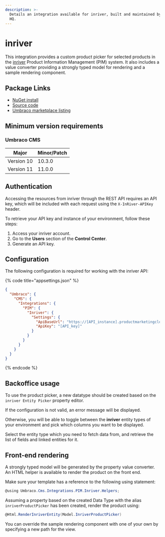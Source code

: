 ```yaml
---
description: >-
  Details an integration available for inriver, built and maintained by Umbraco
  HQ.
---
```


# inriver

This integration provides a custom product picker for selected products in the [inriver](https://www.inriver.com/) Product Information Management (PIM) system. It also includes a value converter providing a strongly typed model for rendering and a sample rendering component.

## Package Links

* [NuGet install](https://www.nuget.org/packages/Umbraco.Cms.Integrations.PIM.Inriver)
* [Source code](https://github.com/umbraco/Umbraco.Cms.Integrations/tree/main/src/Umbraco.Cms.Integrations.PIM.Inriver)
* [Umbraco marketplace listing](https://marketplace.umbraco.com/package/umbraco.cms.integrations.pim.inriver)

## Minimum version requirements

### Umbraco CMS

| Major      | Minor/Patch |
| ---------- | ----------- |
| Version 10 | 10.3.0      |
| Version 11 | 11.0.0      |

## Authentication

Accessing the resources from inriver through the REST API requires an API key, which will be included with each request using the `X-InRiver-APIKey` header.

To retrieve your API key and instance of your environment, follow these steps:

1. Access your inriver account.
2. Go to the **Users** section of the **Control Center**.
3. Generate an API key.

## Configuration

The following configuration is required for working with the inriver API:

{% code title="appsettings.json" %}
```json
{
  "Umbraco": {
    "CMS": {
      "Integrations": {
        "PIM": {
          "Inriver": {
            "Settings": {
              "ApiBaseUrl": "https://[API_instance].productmarketingcloud.com/",
              "ApiKey": "[API_key]"
            }
          }
        }
      }
    }
  }
}
```
{% endcode %}

## Backoffice usage

To use the product picker, a new datatype should be created based on the `inriver Entity Picker` property editor.

If the configuration is not valid, an error message will be displayed.

Otherwise, you will be able to toggle between the **inriver** entity types of your environment and pick which columns you want to be displayed.

Select the entity type which you need to fetch data from, and retrieve the list of fields and linked entities for it.

## Front-end rendering

A strongly typed model will be generated by the property value converter. An HTML helper is available to render the product on the front end.

Make sure your template has a reference to the following using statement:

```csharp
@using Umbraco.Cms.Integrations.PIM.Inriver.Helpers;
```

Assuming a property based on the created Data Type with the alias `inriverProductPicker` has been created, render the product using:

```csharp
@Html.RenderInriverEntity(Model.InriverProductPicker)
```

You can override the sample rendering component with one of your own by specifying a new path for the view.
